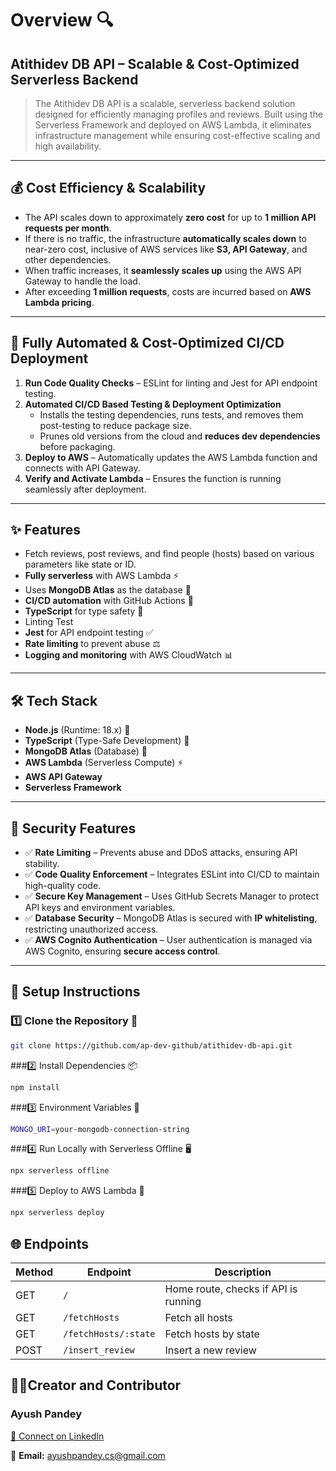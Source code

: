 # Overview 🔍

## **Atithidev DB API – Scalable & Cost-Optimized Serverless Backend**
> The Atithidev DB API is a scalable, serverless backend solution designed for efficiently managing profiles and reviews. Built using the Serverless Framework and deployed on AWS Lambda, it eliminates infrastructure management while ensuring cost-effective scaling and high availability.

---

## 💰 Cost Efficiency & Scalability
- The API scales down to approximately **zero cost** for up to **1 million API requests per month**.
- If there is no traffic, the infrastructure **automatically scales down** to near-zero cost, inclusive of AWS services like **S3, API Gateway**, and other dependencies.
- When traffic increases, it **seamlessly scales up** using the AWS API Gateway to handle the load.
- After exceeding **1 million requests**, costs are incurred based on **AWS Lambda pricing**.

---

## 🚀 Fully Automated & Cost-Optimized CI/CD Deployment
1. **Run Code Quality Checks** – ESLint for linting and Jest for API endpoint testing.
2. **Automated CI/CD Based Testing & Deployment Optimization**
   - Installs the testing dependencies, runs tests, and removes them post-testing to reduce package size.
   - Prunes old versions from the cloud and **reduces dev dependencies** before packaging.
3. **Deploy to AWS** – Automatically updates the AWS Lambda function and connects with API Gateway.
4. **Verify and Activate Lambda** – Ensures the function is running seamlessly after deployment.

---

## ✨ Features
- Fetch reviews, post reviews, and find people (hosts) based on various parameters like state or ID.
- **Fully serverless** with AWS Lambda ⚡
- Uses **MongoDB Atlas** as the database 🌴
- **CI/CD automation** with GitHub Actions 🤖
- **TypeScript** for type safety 💎
- Linting Test
- **Jest** for API endpoint testing ✅
- **Rate limiting** to prevent abuse ⚖️
- **Logging and monitoring** with AWS CloudWatch 📊

---

## 🛠️ Tech Stack
- **Node.js** (Runtime: 18.x) 💚
- **TypeScript** (Type-Safe Development) 💎
- **MongoDB Atlas** (Database) 🌴
- **AWS Lambda** (Serverless Compute) ⚡
- **AWS API Gateway**
- **Serverless Framework**

---

## 🔐 Security Features
- ✅ **Rate Limiting** – Prevents abuse and DDoS attacks, ensuring API stability.
- ✅ **Code Quality Enforcement** – Integrates ESLint into CI/CD to maintain high-quality code.
- ✅ **Secure Key Management** – Uses GitHub Secrets Manager to protect API keys and environment variables.
- ✅ **Database Security** – MongoDB Atlas is secured with **IP whitelisting**, restricting unauthorized access.
- ✅ **AWS Cognito Authentication** – User authentication is managed via AWS Cognito, ensuring **secure access control**.

---

## 🔧 Setup Instructions
### 1️⃣ Clone the Repository 🔗
```sh
git clone https://github.com/ap-dev-github/atithidev-db-api.git
```
###2️⃣ Install Dependencies 📦
```sh
npm install
```
###3️⃣ Environment Variables 🔑
```sh
MONGO_URI=your-mongodb-connection-string
```
###4️⃣ Run Locally with Serverless Offline 🖥️
```sh
npx serverless offline
```
###5️⃣ Deploy to AWS Lambda 🚀
```sh
npx serverless deploy
```
## 🌐 Endpoints

| **Method**| **Endpoint**        | **Description**                          |
|-----------|----------------------|-----------------------------------------|
| GET       | `/`                  | Home route, checks if API is running    |
| GET       | `/fetchHosts`        | Fetch all hosts                         |
| GET       | `/fetchHosts/:state` | Fetch hosts by state                    |
| POST      | `/insert_review`     | Insert a new review                     |


## 👨‍💻Creator and Contributor
### Ayush Pandey

[🔗 Connect on LinkedIn](https://www.linkedin.com/in/linkedap/)  

📧 **Email:** [ayushpandey.cs@gmail.com](mailto:ayushpandey.cs@gmail.com)  
